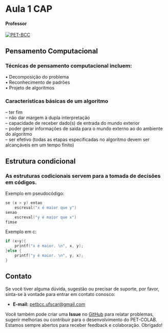 # Aula 1 CAP

#### Professor
[![PET-BCC](https://img.shields.io/badge/PET--BCC-%2300599C.svg?style=for-the-badge&logo=GoogleScholar&logoColor=white)](https://site.dc.ufscar.br/docente/5cee7e5d48365a001679f750)


## Pensamento Computacional

### Técnicas de pensamento computacional incluem:

• Decomposição do problema  
• Reconhecimento de padrões  
• Projeto de algoritmos  

### Características básicas de um algoritmo

– ter fim  
– não dar margem à dupla interpretação  
– capacidade de receber dado(s) de entrada do mundo exterior  
– poder gerar informações de saída para o mundo externo ao do ambiente do algoritmo  
– ser efetivo (todas as etapas especificadas no algoritmo devem ser alcançáveis em um tempo finito)  


## Estrutura condicional

### As estruturas codicionais servem para a tomada de decisões em códigos.

Exemplo em pseudocódigo:

```c
se (x > y) entao
    escreval("x é maior que y")
senao
    escreval("y é maior que x")
fimse
```

Exemplo em c:

```c
if (x>y){
    printf("x é maior. \n", x, y);
}else {
    printf("y é maior. \n", y, x);
}
```

## Contato

Se você tiver alguma dúvida, sugestão ou precisar de suporte, por favor, sinta-se à vontade para entrar em contato conosco:

- **E-mail:** petbcc.ufscar@gmail.com

Você também pode criar uma **Issue** no [GitHub](https://github.com/petbccufscar/pet-colab/issues) para relatar problemas, sugerir melhorias ou contribuir para o desenvolvimento do PET-COLAB. Estamos sempre abertos para receber feedback e colaboração. Obrigado!